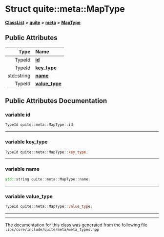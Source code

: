 

# Struct quite::meta::MapType



[**ClassList**](annotated.md) **>** [**quite**](namespacequite.md) **>** [**meta**](namespacequite_1_1meta.md) **>** [**MapType**](structquite_1_1meta_1_1MapType.md)


























## Public Attributes

| Type | Name |
| ---: | :--- |
|  TypeId | [**id**](#variable-id)  <br> |
|  TypeId | [**key\_type**](#variable-key_type)  <br> |
|  std::string | [**name**](#variable-name)  <br> |
|  TypeId | [**value\_type**](#variable-value_type)  <br> |












































## Public Attributes Documentation




### variable id 

```C++
TypeId quite::meta::MapType::id;
```




<hr>



### variable key\_type 

```C++
TypeId quite::meta::MapType::key_type;
```




<hr>



### variable name 

```C++
std::string quite::meta::MapType::name;
```




<hr>



### variable value\_type 

```C++
TypeId quite::meta::MapType::value_type;
```




<hr>

------------------------------
The documentation for this class was generated from the following file `libs/core/include/quite/meta/meta_types.hpp`

